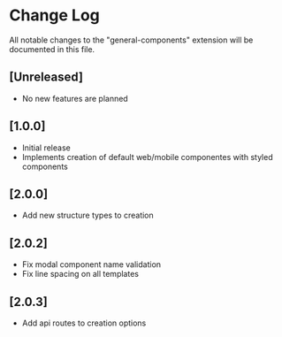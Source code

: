 # Change Log

All notable changes to the "general-components" extension will be documented in this file.

## [Unreleased]

- No new features are planned

## [1.0.0]

- Initial release
- Implements creation of default web/mobile componentes with styled components

## [2.0.0]

- Add new structure types to creation

## [2.0.2]

- Fix modal component name validation
- Fix line spacing on all templates

## [2.0.3]

- Add api routes to creation options
